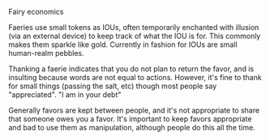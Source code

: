 Fairy economics

Faeries use small tokens as IOUs, often temporarily enchanted with illusion (via an external device) to keep track of what the IOU is for. This commonly makes them sparkle like gold. Currently in fashion for IOUs are small human-realm pebbles. 

Thanking a faerie indicates that you do not plan to return the favor, and is insulting because words are not equal to actions. However, it's fine to thank for small things (passing the salt, etc) though most people say "appreciated". "I am in your debt" 

Generally favors are kept between people, and it's not appropriate to share that someone owes you a favor. It's important to keep favors appropriate and bad to use them as manipulation, although people do this all the time. 